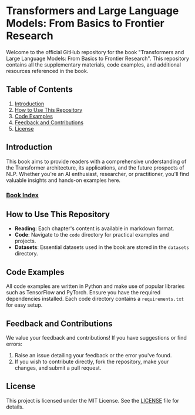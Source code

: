 # Transformers and Large Language Models: From Basics to Frontier Research

Welcome to the official GitHub repository for the book "Transformers and Large Language Models: From Basics to Frontier Research". This repository contains all the supplementary materials, code examples, and additional resources referenced in the book.

## Table of Contents

1. [Introduction](#introduction)
2. [How to Use This Repository](#how-to-use-this-repository)
3. [Code Examples](#code-examples)
4. [Feedback and Contributions](#feedback-and-contributions)
5. [License](#license)

## Introduction

This book aims to provide readers with a comprehensive understanding of the Transformer architecture, its applications, and the future prospects of NLP. Whether you're an AI enthusiast, researcher, or practitioner, you'll find valuable insights and hands-on examples here.
### [Book Index](book/index.md)

## How to Use This Repository

- **Reading**: Each chapter's content is available in markdown format.
- **Code**: Navigate to the `code` directory for practical examples and projects.
- **Datasets**: Essential datasets used in the book are stored in the `datasets` directory.

## Code Examples

All code examples are written in Python and make use of popular libraries such as TensorFlow and PyTorch. Ensure you have the required dependencies installed. Each code directory contains a `requirements.txt` for easy setup.

## Feedback and Contributions

We value your feedback and contributions! If you have suggestions or find errors:

1. Raise an issue detailing your feedback or the error you've found.
2. If you wish to contribute directly, fork the repository, make your changes, and submit a pull request.

## License

This project is licensed under the MIT License. See the [LICENSE](LICENSE.md) file for details.
